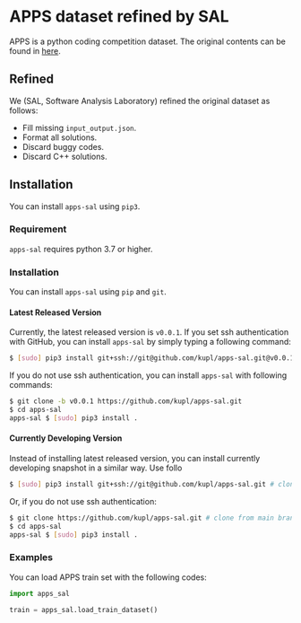 # APPS dataset refined by SAL
APPS is a python coding competition dataset.
The original contents can be found in [here](https://github.com/hendrycks/apps).

## Refined
We (SAL, Software Analysis Laboratory) refined the original dataset as follows:
* Fill missing `input_output.json`.
* Format all solutions.
* Discard buggy codes.
* Discard C++ solutions.

## Installation
You can install `apps-sal` using `pip3`.

### Requirement
`apps-sal` requires python 3.7 or higher.

### Installation
You can install `apps-sal` using `pip` and `git`.

#### Latest Released Version
Currently, the latest released version is `v0.0.1`.
If you set ssh authentication with GitHub, you can install `apps-sal` by simply typing a following command:
```bash
$ [sudo] pip3 install git+ssh://git@github.com/kupl/apps-sal.git@v0.0.1
```
If you do not use ssh authentication, you can install `apps-sal` with following commands:
```bash
$ git clone -b v0.0.1 https://github.com/kupl/apps-sal.git
$ cd apps-sal
apps-sal $ [sudo] pip3 install .
```

#### Currently Developing Version
Instead of installing latest released version, you can install currently developing snapshot in a similar way.
Use follo
```bash
$ [sudo] pip3 install git+ssh://git@github.com/kupl/apps-sal.git # clone from main branch
```
Or, if you do not use ssh authentication:
```bash
$ git clone https://github.com/kupl/apps-sal.git # clone from main branch
$ cd apps-sal
apps-sal $ [sudo] pip3 install .
```

### Examples
You can load APPS train set with the following codes:
```python
import apps_sal

train = apps_sal.load_train_dataset()
```
